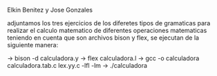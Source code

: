 Elkin Benitez y Jose Gonzales

adjuntamos los tres ejercicios de los diferetes tipos de gramaticas para realizar el calculo matematico de diferentes operaciones matematicas
teniendo en cuenta que son archivos bison y flex, se ejecutan de la siguiente manera:

-> bison -d calculadora.y
-> flex calculadora.l
-> gcc -o calculadora calculadora.tab.c lex.yy.c -lfl -lm
-> ./calculadora
